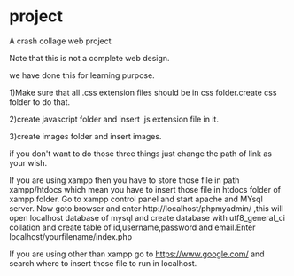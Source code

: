 # project
A crash collage web project


Note that this is not a complete web design.


we have done this for learning purpose.

1)Make sure that all .css extension files should be in css folder.create css folder to do that.


2)create javascript folder and insert .js extension file in it.


3)create images folder and insert images.


if you don't want to do those three things just change the path of link as your wish.


If you are using xampp then you have to store those file in path xampp/htdocs which mean you have to insert those file in htdocs folder of xampp folder.
Go to xampp control panel and start apache and MYsql server.
Now goto browser and enter http://localhost/phpmyadmin/ ,this will open  localhost database of mysql and create database with utf8_general_ci collation and create table of id,username,password and email.Enter localhost/yourfilename/index.php


If you are using other than xampp go to https://www.google.com/ and search where to insert those file to run in localhost.


